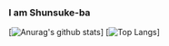 ### I am Shunsuke-ba
[![Anurag's github stats](https://github-readme-stats.vercel.app/api?username=Shunsuke-ba&theme=tokyonight)]
[![Top Langs](https://github-readme-stats.vercel.app/api/top-langs/?username=Shunsuke-ba&langs_count=8)]
